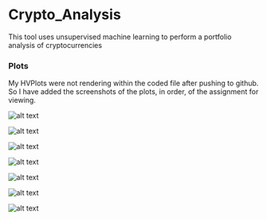 # Crypto_Analysis
This tool uses unsupervised machine learning to perform a portfolio analysis of cryptocurrencies

### Plots
My HVPlots were not rendering within the coded file after pushing to github. So I have added the screenshots of the plots, in order, of the assignment for viewing.

![alt text](https://github.com/jamesd0912/Crypto_Analysis/tree/main/Instructions/Starter_Code/images/Price_Change_Crypto.png?raw=true)

![alt text](https://github.com/jamesd0912/Crypto_Analysis/tree/main/Instructions/Starter_Code/images/KMeans_Elbow.png?raw=true)

![alt text](https://github.com/jamesd0912/Crypto_Analysis/tree/main/Instructions/Starter_Code/images/KMeans_Scatter.png?raw=true)

![alt text](https://github.com/jamesd0912/Crypto_Analysis/tree/main/Instructions/Starter_Code/images/PCA_Elbow.png?raw=true)

![alt text](https://github.com/jamesd0912/Crypto_Analysis/tree/main/Instructions/Starter_Code/images/PCA_Scatter.png?raw=true)

![alt text](https://github.com/jamesd0912/Crypto_Analysis/tree/main/Instructions/Starter_Code/images/Combined_Elbow.png?raw=true)

![alt text](https://github.com/jamesd0912/Crypto_Analysis/tree/main/Instructions/Starter_Code/images/Combined_Scatter.png?raw=true)
